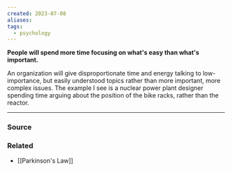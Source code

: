 ```yaml
---
created: 2023-07-08
aliases: 
tags:
  - psychology
---
```

**People will spend more time focusing on what's easy than what's important.**

An organization will give disproportionate time and energy talking to low-importance, but easily understood topics rather than more important, more complex issues. The example I see is a nuclear power plant designer spending time arguing about the position of the bike racks, rather than the reactor. 

****
### Source

### Related
- [[Parkinson's Law]]